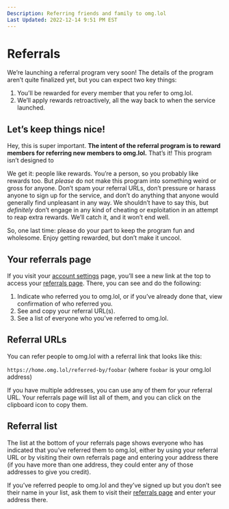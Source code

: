 ```yaml
---
Description: Referring friends and family to omg.lol  
Last Updated: 2022-12-14 9:51 PM EST
---
```


# Referrals

We’re launching a referral program very soon! The details of the program aren’t quite finalized yet, but you can expect two key things:

1. You’ll be rewarded for every member that you refer to omg.lol.
2. We’ll apply rewards retroactively, all the way back to when the service launched.

<div class="container yellow-4-bg gray-9-fg">
<h2><i class="fa-solid fa-square-exclamation"></i> Let’s keep things nice!</h2>
<p>Hey, this is super important. <strong>The intent of the referral program is to reward members for referring new members to omg.lol.</strong> That’s it! This program isn’t designed to </p>
<p>We get it: people like rewards. You’re a person, so you probably like rewards too. But <em>please</em> do not make this program into something weird or gross for anyone. Don’t spam your referral URLs, don’t pressure or harass anyone to sign up for the service, and don’t do anything that anyone would generally find unpleasant in any way. We shouldn’t have to say this, but <em>definitely</em> don’t engage in any kind of cheating or exploitation in an attempt to reap extra rewards. We’ll catch it, and it won’t end well.</p>
<p>So, one last time: please do your part to keep the program fun and wholesome. Enjoy getting rewarded, but don’t make it uncool.</p>
</div>

## Your referrals page

If you visit your [account settings](/account) page, you’ll see a new link at the top to access your [referrals page](/account/referrals). There, you can see and do the following:

1. Indicate who referred you to omg.lol, or if you’ve already done that, view confirmation of who referred you.
2. See and copy your referral URL(s).
3. See a list of everyone who you’ve referred to omg.lol.

## Referral URLs

You can refer people to omg.lol with a referral link that looks like this:

`https://home.omg.lol/referred-by/foobar` (where `foobar` is your omg.lol address)

If you have multiple addresses, you can use any of them for your referral URL. Your referrals page will list all of them, and you can click on the clipboard icon to copy them.

## Referral list

The list at the bottom of your referrals page shows everyone who has indicated that you’ve referred them to omg.lol, either by using your referral URL or by visiting their own referrals page and entering your address there (if you have more than one address, they could enter any of those addresses to give you credit).

If you’ve referred people to omg.lol and they’ve signed up but you don’t see their name in your list, ask them to visit their [referrals page](/account/referrals) and enter your address there.